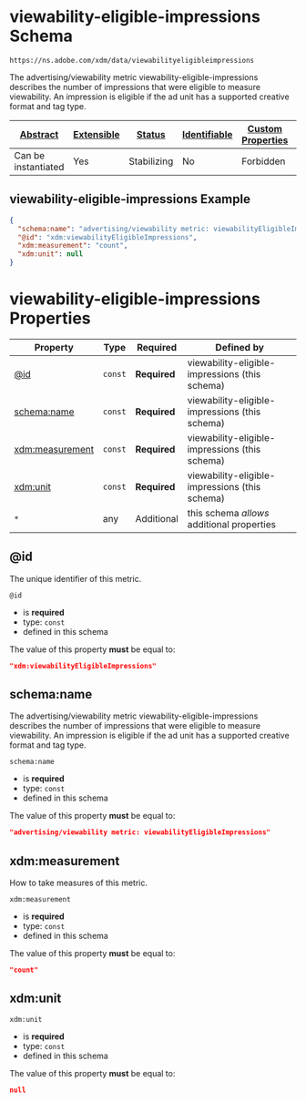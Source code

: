 
# viewability-eligible-impressions Schema

```
https://ns.adobe.com/xdm/data/viewabilityeligibleimpressions
```

The advertising/viewability metric viewability-eligible-impressions describes the number of impressions that were eligible to measure viewability. An impression is eligible if the ad unit has a supported creative format and tag type.

| [Abstract](../../abstract.md) | [Extensible](../../extensions.md) | [Status](../../status.md) | [Identifiable](../../id.md) | [Custom Properties](../../extensions.md) | [Additional Properties](../../extensions.md) | Defined In |
|-------------------------------|-----------------------------------|---------------------------|-----------------------------|------------------------------------------|----------------------------------------------|------------|
| Can be instantiated | Yes | Stabilizing | No | Forbidden | Permitted | [data/viewabilityeligibleimpressions.schema.json](data/viewabilityeligibleimpressions.schema.json) |

## viewability-eligible-impressions Example
```json
{
  "schema:name": "advertising/viewability metric: viewabilityEligibleImpressions",
  "@id": "xdm:viewabilityEligibleImpressions",
  "xdm:measurement": "count",
  "xdm:unit": null
}
```

# viewability-eligible-impressions Properties

| Property | Type | Required | Defined by |
|----------|------|----------|------------|
| [@id](#@id) | `const` | **Required** | viewability-eligible-impressions (this schema) |
| [schema:name](#schemaname) | `const` | **Required** | viewability-eligible-impressions (this schema) |
| [xdm:measurement](#xdmmeasurement) | `const` | **Required** | viewability-eligible-impressions (this schema) |
| [xdm:unit](#xdmunit) | `const` | **Required** | viewability-eligible-impressions (this schema) |
| `*` | any | Additional | this schema *allows* additional properties |

## @id

The unique identifier of this metric.

`@id`
* is **required**
* type: `const`
* defined in this schema

The value of this property **must** be equal to:

```json
"xdm:viewabilityEligibleImpressions"
```





## schema:name

The advertising/viewability metric viewability-eligible-impressions describes the number of impressions that were eligible to measure viewability. An impression is eligible if the ad unit has a supported creative format and tag type.

`schema:name`
* is **required**
* type: `const`
* defined in this schema

The value of this property **must** be equal to:

```json
"advertising/viewability metric: viewabilityEligibleImpressions"
```





## xdm:measurement

How to take measures of this metric.

`xdm:measurement`
* is **required**
* type: `const`
* defined in this schema

The value of this property **must** be equal to:

```json
"count"
```





## xdm:unit


`xdm:unit`
* is **required**
* type: `const`
* defined in this schema

The value of this property **must** be equal to:

```json
null
```




